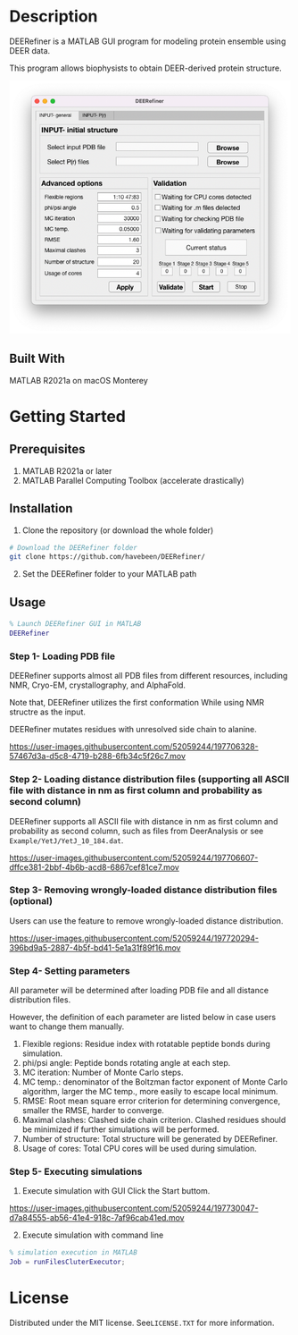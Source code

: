 # Description
DEERefiner is a MATLAB GUI program for modeling protein ensemble using DEER data. 

This program allows biophysists to obtain DEER-derived protein structure.

![Alt text](primaryPage.png?raw=true "Primary page")

## Built With
MATLAB R2021a on macOS Monterey

# Getting Started

## Prerequisites

1. MATLAB R2021a or later
2. MATLAB Parallel Computing Toolbox (accelerate drastically)

## Installation
1. Clone the repository (or download the whole folder)
```Bash
# Download the DEERefiner folder
git clone https://github.com/havebeen/DEERefiner/
```
2. Set the DEERefiner folder to your MATLAB path

## Usage
```MATLAB
% Launch DEERefiner GUI in MATLAB
DEERefiner
```
### Step 1- Loading PDB file

DEERefiner supports almost all PDB files from different resources, including NMR, Cryo-EM, crystallography, and AlphaFold.

Note that, DEERefiner utilizes the first conformation While using NMR structre as the input.

DEERefiner mutates residues with unresolved side chain to alanine.

https://user-images.githubusercontent.com/52059244/197706328-57467d3a-d5c8-4719-b288-6fb34c5f26c7.mov

### Step 2- Loading distance distribution files (supporting all ASCII file with distance in nm as first column and probability as second column)

DEERefiner supports all ASCII file with distance in nm as first column and probability as second column, such as files from DeerAnalysis or see `Example/YetJ/YetJ_10_184.dat`.

https://user-images.githubusercontent.com/52059244/197706607-dffce381-2bbf-4b6b-acd8-6867cef81ce7.mov

### Step 3- Removing wrongly-loaded distance distribution files (optional)

Users can use the feature to remove wrongly-loaded distance distribution.

https://user-images.githubusercontent.com/52059244/197720294-396bd9a5-2887-4b5f-bd41-5e1a31f89f16.mov

### Step 4- Setting parameters

All parameter will be determined after loading PDB file and all distance distribution files. 

However, the definition of each parameter are listed below in case users want to change them manually.

1. Flexible regions: Residue index with rotatable peptide bonds during simulation.
2. phi/psi angle: Peptide bonds rotating angle at each step.
3. MC iteration: Number of Monte Carlo steps.
4. MC temp.: denominator of the Boltzman factor exponent of Monte Carlo algorithm, larger the MC temp., more easily to escape local minimum.
5. RMSE: Root mean square error criterion for determining convergence, smaller the RMSE, harder to converge.
6. Maximal clashes: Clashed side chain criterion. Clashed residues should be minimized if further simulations will be performed.
7. Number of structure: Total structure will be generated by DEERefiner.
8. Usage of cores: Total CPU cores will be used during simulation.

### Step 5- Executing simulations
1. Execute simulation with GUI
  Click the Start buttom.

https://user-images.githubusercontent.com/52059244/197730047-d7a84555-ab56-41e4-918c-7af96cab41ed.mov
  
2. Execute simulation with command line
```MATLAB
% simulation execution in MATLAB
Job = runFilesCluterExecutor;
```

# License
Distributed under the MIT license. See`LICENSE.TXT` for more information.
